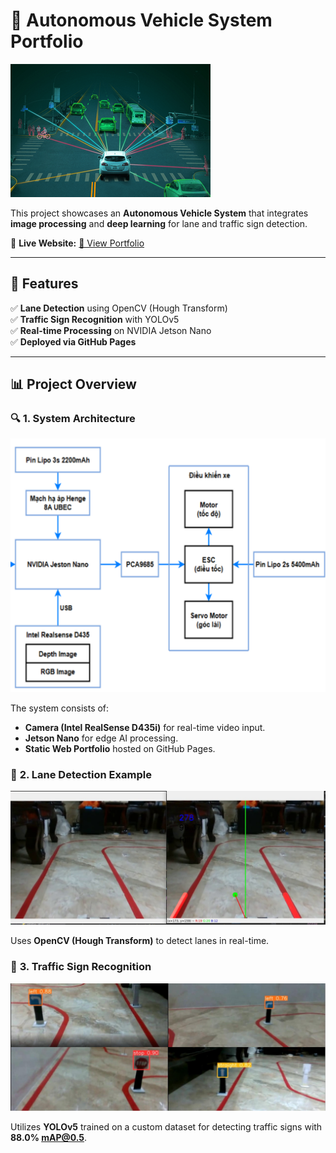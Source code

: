 # 🚗 Autonomous Vehicle System Portfolio  

![Project Banner](docs/assets/banner.jpg)  

This project showcases an **Autonomous Vehicle System** that integrates **image processing** and **deep learning** for lane and traffic sign detection.  

📍 **Live Website:** [🚀 View Portfolio](https://damtuankhoi.github.io/autonomous-vehicle-portfolio/docs/index.html)  

---

## 🌟 Features
✅ **Lane Detection** using OpenCV (Hough Transform)  
✅ **Traffic Sign Recognition** with YOLOv5  
✅ **Real-time Processing** on NVIDIA Jetson Nano  
✅ **Deployed via GitHub Pages**  

---

## 📊 Project Overview  

### 🔍 **1. System Architecture**
![Architecture](docs/assets/system_architecture.png)

The system consists of:  
- **Camera (Intel RealSense D435i)** for real-time video input.  
- **Jetson Nano** for edge AI processing.  
- **Static Web Portfolio** hosted on GitHub Pages.  

### 📸 **2. Lane Detection Example**
![Lane Detection](docs/assets/lane_example.png)

Uses **OpenCV (Hough Transform)** to detect lanes in real-time.  

### 🚦 **3. Traffic Sign Recognition**
![Traffic Sign](docs/assets/sign_example.png)

Utilizes **YOLOv5** trained on a custom dataset for detecting traffic signs with **88.0% mAP@0.5**.  

